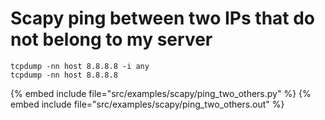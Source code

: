# Scapy ping between two IPs that do not belong to my server

```
tcpdump -nn host 8.8.8.8 -i any
tcpdump -nn host 8.8.8.8
```

{% embed include file="src/examples/scapy/ping_two_others.py" %}
{% embed include file="src/examples/scapy/ping_two_others.out" %}



